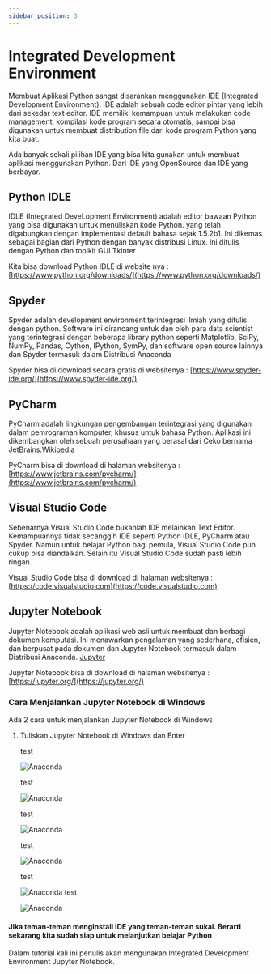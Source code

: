 ```yaml
---
sidebar_position: 3
---
```


# Integrated Development Environment

Membuat Aplikasi Python sangat disarankan menggunakan IDE (Integrated Development Environment). IDE adalah sebuah code editor pintar yang lebih dari sekedar text editor. IDE memiliki kemampuan untuk melakukan code management, kompilasi kode program secara otomatis, sampai bisa digunakan untuk membuat distribution file dari kode program Python yang kita buat.

Ada banyak sekali pilihan IDE yang bisa kita gunakan untuk membuat aplikasi menggunakan Python. Dari IDE yang OpenSource dan IDE yang berbayar.

## Python IDLE

IDLE (Integrated DeveLopment Environment) adalah editor bawaan Python yang bisa digunakan untuk menuliskan kode Python.
yang telah digabungkan dengan implementasi default bahasa sejak 1.5.2b1. Ini dikemas sebagai bagian dari Python dengan banyak distribusi Linux. Ini ditulis dengan Python dan toolkit GUI Tkinter

Kita bisa download Python IDLE di website nya : [https://www.python.org/downloads/](https://www.python.org/downloads/)

## Spyder

Spyder adalah development environment terintegrasi ilmiah yang ditulis dengan python. Software ini dirancang untuk dan oleh para data scientist yang terintegrasi dengan beberapa library python seperti Matplotlib, SciPy, NumPy, Pandas, Cython, IPython, SymPy, dan software open source lainnya dan Spyder termasuk dalam Distribusi Anaconda

Spyder bisa di download secara gratis di websitenya : [https://www.spyder-ide.org/](https://www.spyder-ide.org/)

## PyCharm

PyCharm adalah lingkungan pengembangan terintegrasi yang digunakan dalam pemrograman komputer, khusus untuk bahasa Python. Aplikasi ini dikembangkan oleh sebuah perusahaan yang berasal dari Ceko bernama JetBrains.[Wikipedia](https://id.wikipedia.org/wiki/PyCharm)

PyCharm bisa di download di halaman websitenya : [https://www.jetbrains.com/pycharm/](https://www.jetbrains.com/pycharm/)

## Visual Studio Code

Sebenarnya Visual Studio Code bukanlah IDE melainkan Text Editor. Kemampuannya tidak secanggih IDE seperti Python IDLE, PyCharm atau Spyder. Namun untuk belajar Python bagi pemula, Visual Studio Code pun cukup bisa diandalkan. Selain itu Visual Studio Code sudah pasti lebih ringan.

Visual Studio Code bisa di download di halaman websitenya : [https://code.visualstudio.com](https://code.visualstudio.com)

## Jupyter Notebook

Jupyter Notebook adalah aplikasi web asli untuk membuat dan berbagi dokumen komputasi. Ini menawarkan pengalaman yang sederhana, efisien, dan berpusat pada dokumen dan Jupyter Notebook termasuk dalam Distribusi Anaconda. [Jupyter](https://jupyter.org/)

Jupyter Notebook bisa di download di halaman websitenya : [https://jupyter.org/](https://jupyter.org/)

### Cara Menjalankan Jupyter Notebook di Windows

Ada 2 cara untuk menjalankan Jupyter Notebook di Windows

1. Tuliskan Jupyter Notebook di Windows dan Enter

   test

   ![Anaconda](/img/tutorial-python/dasar/jupyternotebook1.png)

   test

   ![Anaconda](/img/tutorial-python/dasar/jupyternotebook2.png)

   test

   ![Anaconda](/img/tutorial-python/dasar/jupyternotebook3.png)

   test

   ![Anaconda](/img/tutorial-python/dasar/jupyternotebook4.png)

   test

   ![Anaconda](/img/tutorial-python/dasar/jupyternotebook5.png)
   test

   ![Anaconda](/img/tutorial-python/dasar/jupyternotebook6.png)

#### Jika teman-teman menginstall IDE yang teman-teman sukai. Berarti sekarang kita sudah siap untuk melanjutkan belajar Python

Dalam tutorial kali ini penulis akan mengunakan Integrated Development Environment Jupyter Notebook.
